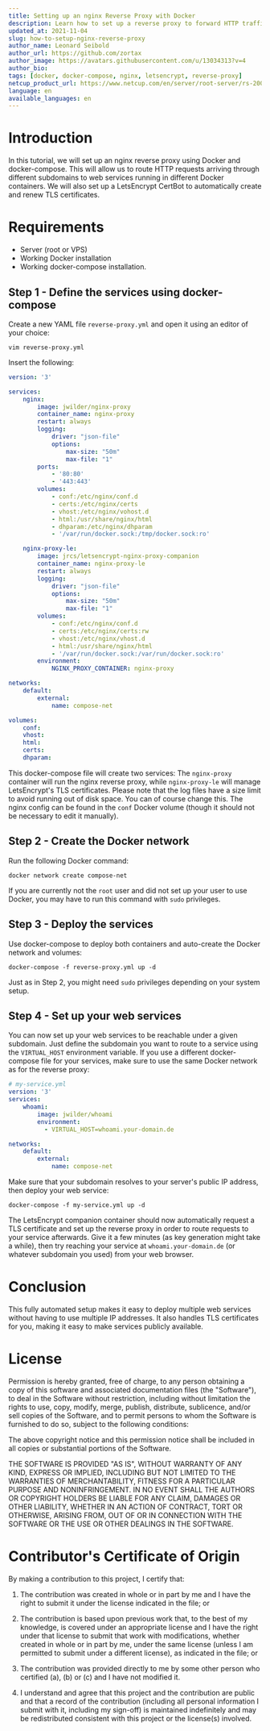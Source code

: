 ```yaml
---
title: Setting up an nginx Reverse Proxy with Docker
description: Learn how to set up a reverse proxy to forward HTTP traffic on different subdomains to different containers. Also includes setup descriptions for a LetsEncrypt CertBot.
updated_at: 2021-11-04
slug: how-to-setup-nginx-reverse-proxy
author_name: Leonard Seibold
author_url: https://github.com/zortax
author_image: https://avatars.githubusercontent.com/u/13034313?v=4
author_bio: 
tags: [docker, docker-compose, nginx, letsencrypt, reverse-proxy]
netcup_product_url: https://www.netcup.com/en/server/root-server/rs-2000-g9.5-a1-iv
language: en
available_languages: en
---
```


# Introduction

In this tutorial, we will set up an nginx reverse proxy using Docker and
docker-compose. This will allow us to route HTTP requests arriving through different
subdomains to web services running in different Docker containers. We will also
set up a LetsEncrypt CertBot to automatically create and renew TLS certificates.

# Requirements

- Server (root or VPS)
- Working Docker installation
- Working docker-compose installation.

## Step 1 - Define the services using docker-compose

Create a new YAML file `reverse-proxy.yml` and open it using an editor of your
choice:

```
vim reverse-proxy.yml
```

Insert the following:

```yml
version: '3'

services:
    nginx:
        image: jwilder/nginx-proxy
        container_name: nginx-proxy
        restart: always
        logging:
            driver: "json-file"
            options:
                max-size: "50m"
                max-file: "1"
        ports:
            - '80:80'
            - '443:443'
        volumes:
            - conf:/etc/nginx/conf.d
            - certs:/etc/nginx/certs
            - vhost:/etc/nginx/vohost.d
            - html:/usr/share/nginx/html
            - dhparam:/etc/nginx/dhparam
            - '/var/run/docker.sock:/tmp/docker.sock:ro'

    nginx-proxy-le:
        image: jrcs/letsencrypt-nginx-proxy-companion
        container_name: nginx-proxy-le
        restart: always
        logging:
            driver: "json-file"
            options:
                max-size: "50m"
                max-file: "1"
        volumes:
            - conf:/etc/nginx/conf.d
            - certs:/etc/nginx/certs:rw
            - vhost:/etc/nginx/vhost.d
            - html:/usr/share/nginx/html
            - '/var/run/docker.sock:/var/run/docker.sock:ro'
        environment:
            NGINX_PROXY_CONTAINER: nginx-proxy

networks:
    default:
        external:
            name: compose-net

volumes:
    conf:
    vhost:
    html:
    certs:
    dhparam:
```

This docker-compose file will create two services: The `nginx-proxy` container
will run the nginx reverse proxy, while `nginx-proxy-le` will manage LetsEncrypt's TLS
certificates. Please note that the log files have a size limit to avoid running out of disk space.
You can of course change this. The nginx config can be found in the
`conf` Docker volume (though it should not be necessary to edit it manually).

## Step 2 - Create the Docker network

Run the following Docker command:

```
docker network create compose-net
```

If you are currently not the `root` user and did not set up your user to
use Docker, you may have to run this command with `sudo` privileges.

## Step 3 - Deploy the services

Use docker-compose to deploy both containers and auto-create the Docker network
and volumes:

```
docker-compose -f reverse-proxy.yml up -d
```

Just as in Step 2, you might need `sudo` privileges depending on your system
setup.

## Step 4 - Set up your web services

You can now set up your web services to be reachable under a given subdomain.
Just define the subdomain you want to route to a service using the `VIRTUAL_HOST`
environment variable. If you use a different docker-compose file for your
services, make sure to use the same Docker network as for the reverse proxy:

```yml
# my-service.yml
version: '3'
services:
    whoami:
        image: jwilder/whoami
        environment:
          - VIRTUAL_HOST=whoami.your-domain.de

networks:
    default:
        external:
            name: compose-net
```

Make sure that your subdomain resolves to your server's public IP address, then
deploy your web service:

```
docker-compose -f my-service.yml up -d
```

The LetsEncrypt companion container should now automatically request a TLS
certificate and set up the reverse proxy in order to route requests to your service
afterwards. Give it a few minutes (as key generation might take a while), then
try reaching your service at `whoami.your-domain.de` (or whatever subdomain you
used) from your web browser.

# Conclusion

This fully automated setup makes it easy to deploy multiple web services without
having to use multiple IP addresses. It also handles TLS certificates for you,
making it easy to make services publicly available.

# License

Permission is hereby granted, free of charge, to any person obtaining a copy
of this software and associated documentation files (the "Software"), to deal
in the Software without restriction, including without limitation the rights
to use, copy, modify, merge, publish, distribute, sublicence, and/or sell
copies of the Software, and to permit persons to whom the Software is
furnished to do so, subject to the following conditions:

The above copyright notice and this permission notice shall be included in all
copies or substantial portions of the Software.

THE SOFTWARE IS PROVIDED "AS IS", WITHOUT WARRANTY OF ANY KIND, EXPRESS OR
IMPLIED, INCLUDING BUT NOT LIMITED TO THE WARRANTIES OF MERCHANTABILITY,
FITNESS FOR A PARTICULAR PURPOSE AND NONINFRINGEMENT. IN NO EVENT SHALL THE
AUTHORS OR COPYRIGHT HOLDERS BE LIABLE FOR ANY CLAIM, DAMAGES OR OTHER
LIABILITY, WHETHER IN AN ACTION OF CONTRACT, TORT OR OTHERWISE, ARISING FROM,
OUT OF OR IN CONNECTION WITH THE SOFTWARE OR THE USE OR OTHER DEALINGS IN THE
SOFTWARE.

# Contributor's Certificate of Origin

By making a contribution to this project, I certify that:

1.  The contribution was created in whole or in part by me and I have the right to submit it under the license indicated in the file; or

2.  The contribution is based upon previous work that, to the best of my knowledge, is covered under an appropriate license and I have the right under that license to submit that work with modifications, whether created in whole or in part by me, under the same license (unless I am permitted to submit under a different license), as indicated in the file; or

3.  The contribution was provided directly to me by some other person who certified (a), (b) or (c) and I have not modified it.

4.  I understand and agree that this project and the contribution are public and that a record of the contribution (including all personal information I submit with it, including my sign-off) is maintained indefinitely and may be redistributed consistent with this project or the license(s) involved.
